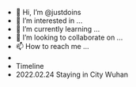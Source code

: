 - 👋 Hi, I’m @justdoins
- 👀 I’m interested in ...
- 🌱 I’m currently learning ...
- 💞️ I’m looking to collaborate on ...
- 📫 How to reach me ...
- 
- Timeline
- 2022.02.24 Staying in City Wuhan
<!---
justdoins/justdoins is a ✨ special ✨ repository because its `README.md` (this file) appears on your GitHub profile.
You can click the Preview link to take a look at your changes.
--->
